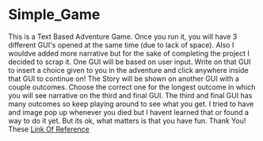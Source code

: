 # Simple_Game
This is a Text Based Adventure Game. Once you run it, you will have 3 different GUI's opened at the same time (due to lack of space). Also I wouldve added more narrative
but for the sake of completing the project I decided to scrap it. One GUI will be based on user input. Write on that GUI to insert a choice given to you in the adventure
and click anywhere inside that GUI to continue on! The Story will be shown on another GUI with a couple outcomes. Choose the correct one for the longest outcome in which
you will see narrative on the third and final GUI. The third and final GUI has many outcomes so keep playing around to see what you get. I tried to have and image
pop up whenever you died but I havent learned that or found a way to do it yet. But its ok, what matters is that you have fun. Thank You!
These <a href="https://www.derekshidler.com/how-to-create-a-text-based-adventure-and-quiz-game-in-python/" target="_blank">Link Of Reference</a>
